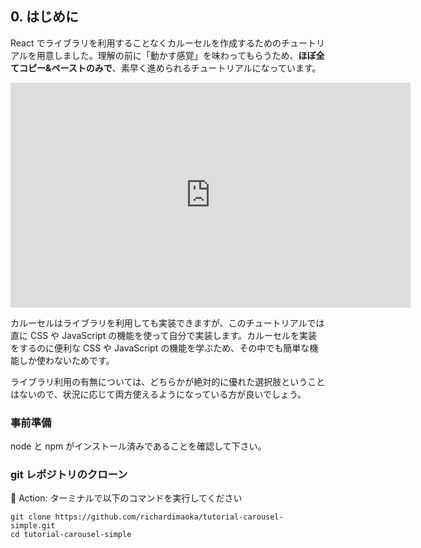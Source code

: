 ## 0. はじめに

React でライブラリを利用することなくカルーセルを作成するためのチュートリアルを用意しました。理解の前に「動かす感覚」を味わってもらうため、**ほぼ全てコピー&ペーストのみで**、素早く進められるチュートリアルになっています。

<iframe width="640" height="360" src="https://www.youtube.com/embed/ganTFTuqgwc" title="YouTube video player" frameborder="0" allow="accelerometer; autoplay; clipboard-write; encrypted-media; gyroscope; picture-in-picture" allowfullscreen></iframe>

カルーセルはライブラリを利用しても実装できますが、このチュートリアルでは直に CSS や JavaScript の機能を使って自分で実装します。カルーセルを実装をするのに便利な CSS や JavaScript の機能を学ぶため、その中でも簡単な機能しか使わないためです。

ライブラリ利用の有無については、どちらかが絶対的に優れた選択肢ということはないので、状況に応じて両方使えるようになっている方が良いでしょう。

### 事前準備

node と npm がインストール済みであることを確認して下さい。

### git レポジトリのクローン

:large_orange_diamond: Action: ターミナルで以下のコマンドを実行してください

```terminal
git clone https://github.com/richardimaoka/tutorial-carousel-simple.git
cd tutorial-carousel-simple
```
